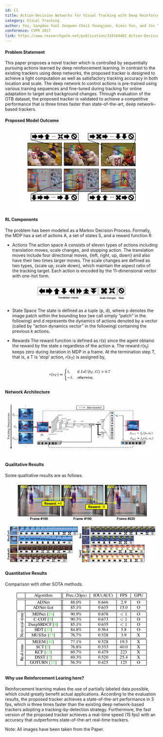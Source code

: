 ```yaml
---
id: C1
title: Action-Decision Networks for Visual Tracking with Deep Reinforcement Learning.
category: Visual Tracking
author: Yoo, Sangdoo Yun1 Jongwon Choi1 Youngjoon, Kimin Yun, and Jin Young Choi
conference: CVPR 2017
link: https://www.researchgate.net/publication/319164402_Action-Decision_Networks_for_Visual_Tracking_with_Deep_Reinforcement_Learning
---
```


#### Problem Statement
This paper proposes a novel tracker which is controlled by sequentially pursuing actions learned by deep reinforcement learning. In contrast to the existing trackers using deep networks, the proposed tracker is designed to achieve a light computation as well as satisfactory tracking accuracy in both location and scale. The deep network to control actions is pre-trained using various training sequences and fine-tuned during tracking for online adaptation to target and background changes. Through evaluation of the OTB dataset, the proposed tracker is validated to achieve a competitive performance that is three times faster than state-of-the-art, deep network–based trackers.

#### Proposed Model Outcome
<center><img src="img/C1-1.png" alt="Overview" style=""></center>

#### RL Components
The problem has been modeled as a Markov Decision Process. Formally, the MDP has a set of actions A, a set of states S, and a reward function R.
* Actions
The action space A consists of eleven types of actions including translation moves, scale changes, and stopping action. The translation moves
include four directional moves, {left, right, up, down} and also have their two times larger moves. The scale changes are defined as two types, {scale up, scale down}, which maintain the aspect ratio of the tracking target. Each action is encoded by the 11-dimensional vector with one-hot form.
<center><img src="img/C1-3.png" alt="Actions" style=""></center>

* State Space
The state is defined as a tuple (p, d), where p denotes the image patch within the bounding box (we call simply “patch” in the following)
and d represents the dynamics of actions denoted by a vector (called by “action dynamics vector” in the following) containing the previous k actions.

* Rewards
The reward function is defined as r(s) since the agent obtains the reward by the state s regardless of the action a. The reward $r(s_{t})$ keeps zero during iteration in MDP in a frame. At the termination step T, that is, a T is ‘stop’ action, $r(s_T)$ is assigned by,
<center><img src="img/C1-4.png" alt="Rewards" style=""></center>

#### Network Architecture
<center><img src="img/C1-2.png" alt="Model" style=""></center>

#### Qualitative Results
Some qualitative results are as follows.
<center><img src="img/C1-5.png" alt="Model" style=""></center>
<center><img src="img/C1-7.png" alt="Model" style=""></center>

#### Quantitative Results
Comparison with other SOTA methods.
<center><img src="img/C1-6.png" alt="Model" style=""></center>

#### Why use Reinforcement Learing here?
Reinforcement learning makes the use of partially labeled data possible, which could greatly benefit actual applications. According to the
evaluation results, the proposed tracker achieves a state-of-the-art performance in 3 fps, which is three times faster than the existing deep network-based trackers adopting a tracking-by-detection strategy. Furthermore, the fast version of the proposed tracker achieves a real-time speed (15 fps) with an accuracy that outperforms state-of-the-art real-time trackers.

Note: All images have been taken from the Paper.

